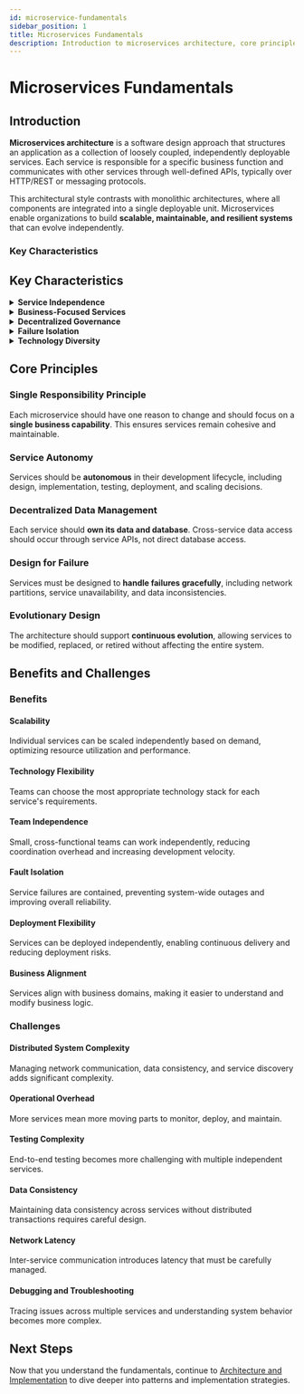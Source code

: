 ```yaml
---
id: microservice-fundamentals
sidebar_position: 1
title: Microservices Fundamentals
description: Introduction to microservices architecture, core principles, and key benefits and challenges
---
```


# Microservices Fundamentals

## Introduction

**Microservices architecture** is a software design approach that structures an application as a collection of loosely coupled, independently deployable services. Each service is responsible for a specific business function and communicates with other services through well-defined APIs, typically over HTTP/REST or messaging protocols.

This architectural style contrasts with monolithic architectures, where all components are integrated into a single deployable unit. Microservices enable organizations to build **scalable, maintainable, and resilient systems** that can evolve independently.

### Key Characteristics

## Key Characteristics

<details>
<summary><strong>Service Independence</strong></summary>
Each microservice can be developed, deployed, and scaled independently by different teams using different technologies.
</details>

<details>
<summary><strong>Business-Focused Services</strong></summary>
Services are organized around business capabilities rather than technical layers.
</details>

<details>
<summary><strong>Decentralized Governance</strong></summary>
Teams have autonomy over their service's technology stack, development processes, and deployment strategies.
</details>

<details>
<summary><strong>Failure Isolation</strong></summary>
Failures in one service don't necessarily cascade to other services, improving overall system resilience.
</details>

<details>
<summary><strong>Technology Diversity</strong></summary>
Different services can use different programming languages, databases, and frameworks best suited to their specific requirements.
</details>


## Core Principles

### Single Responsibility Principle

Each microservice should have one reason to change and should focus on a **single business capability**. This ensures services remain cohesive and maintainable.

### Service Autonomy

Services should be **autonomous** in their development lifecycle, including design, implementation, testing, deployment, and scaling decisions.

### Decentralized Data Management

Each service should **own its data and database**. Cross-service data access should occur through service APIs, not direct database access.

### Design for Failure

Services must be designed to **handle failures gracefully**, including network partitions, service unavailability, and data inconsistencies.

### Evolutionary Design

The architecture should support **continuous evolution**, allowing services to be modified, replaced, or retired without affecting the entire system.

## Benefits and Challenges

### Benefits

#### Scalability
Individual services can be scaled independently based on demand, optimizing resource utilization and performance.

#### Technology Flexibility
Teams can choose the most appropriate technology stack for each service's requirements.

#### Team Independence
Small, cross-functional teams can work independently, reducing coordination overhead and increasing development velocity.

#### Fault Isolation
Service failures are contained, preventing system-wide outages and improving overall reliability.

#### Deployment Flexibility
Services can be deployed independently, enabling continuous delivery and reducing deployment risks.

#### Business Alignment
Services align with business domains, making it easier to understand and modify business logic.

### Challenges

#### Distributed System Complexity
Managing network communication, data consistency, and service discovery adds significant complexity.

#### Operational Overhead
More services mean more moving parts to monitor, deploy, and maintain.

#### Testing Complexity
End-to-end testing becomes more challenging with multiple independent services.

#### Data Consistency
Maintaining data consistency across services without distributed transactions requires careful design.

#### Network Latency
Inter-service communication introduces latency that must be carefully managed.

#### Debugging and Troubleshooting
Tracing issues across multiple services and understanding system behavior becomes more complex.

## Next Steps

Now that you understand the fundamentals, continue to [Architecture and Implementation](./design-and-implementation-patterns) to dive deeper into patterns and implementation strategies.